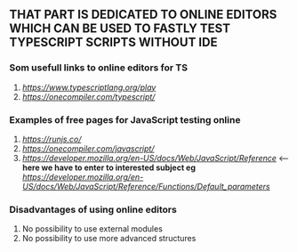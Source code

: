 ## THAT PART IS DEDICATED TO ONLINE EDITORS WHICH  CAN BE USED TO FASTLY TEST TYPESCRIPT SCRIPTS WITHOUT IDE

### Som usefull links to online editors for TS
1. *https://www.typescriptlang.org/play*
2. *https://onecompiler.com/typescript/*

### Examples of free pages for JavaScript testing online
1. *https://runjs.co/*
2. *https://onecompiler.com/javascript/*
3. *https://developer.mozilla.org/en-US/docs/Web/JavaScript/Reference* <-- **here we have to enter to interested subject  eg** *https://developer.mozilla.org/en-US/docs/Web/JavaScript/Reference/Functions/Default_parameters*

### Disadvantages of using online editors
1. No possibility to use external modules
2. No possibility to use more advanced structures
